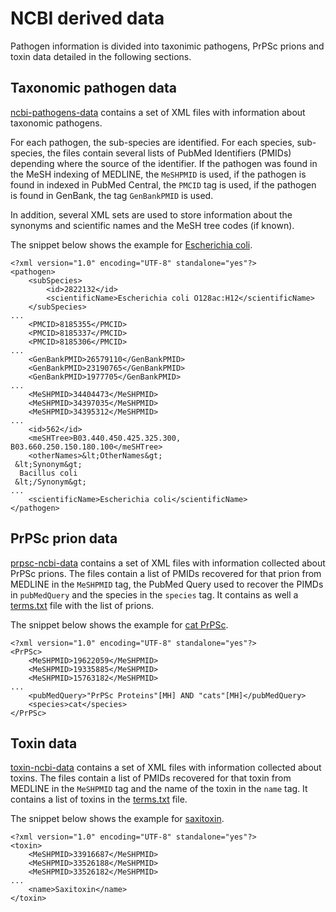 # NCBI derived data

Pathogen information is divided into taxonimic pathogens, PrPSc prions and toxin data detailed in the following sections.

## Taxonomic pathogen data

[ncbi-pathogens-data](./ncbi-pathogens-data) contains a set of XML files with information about taxonomic pathogens.

For each pathogen, the sub-species are identified. For each species, sub-species, the files contain several lists of PubMed Identifiers (PMIDs) depending where the source of the identifier. If the pathogen was found in the MeSH indexing of MEDLINE, the `MeSHPMID` is used, if the pathogen is found in indexed in PubMed Central, the `PMCID` tag is used, if the pathogen is found in GenBank, the tag `GenBankPMID` is used.

In addition, several XML sets are used to store information about the synonyms and scientific names and the MeSH tree codes (if known). 

The snippet below shows the example for <a href="./ncbi-pathogens-data/Escherichia coli.xml">Escherichia coli</a>.

```
<?xml version="1.0" encoding="UTF-8" standalone="yes"?>
<pathogen>
    <subSpecies>
        <id>2822132</id>
        <scientificName>Escherichia coli O128ac:H12</scientificName>
    </subSpecies>
...
    <PMCID>8185355</PMCID>
    <PMCID>8185337</PMCID>
    <PMCID>8185306</PMCID>
...
    <GenBankPMID>26579110</GenBankPMID>
    <GenBankPMID>23190765</GenBankPMID>
    <GenBankPMID>1977705</GenBankPMID>
...
    <MeSHPMID>34404473</MeSHPMID>
    <MeSHPMID>34397035</MeSHPMID>
    <MeSHPMID>34395312</MeSHPMID>
...
    <id>562</id>
    <meSHTree>B03.440.450.425.325.300, B03.660.250.150.180.100</meSHTree>
    <otherNames>&lt;OtherNames&gt;
 &lt;Synonym&gt;
  Bacillus coli
 &lt;/Synonym&gt;
...
    <scientificName>Escherichia coli</scientificName>
</pathogen>
```

## PrPSc prion data

[prpsc-ncbi-data](./prpsc-ncbi-data) contains a set of XML files with information collected about PrPSc prions. The files contain a list of PMIDs recovered for that prion from MEDLINE in the `MeSHPMID` tag, the PubMed Query used to recover the PIMDs in `pubMedQuery` and the species in the `species` tag. It contains as well a [terms.txt](./prpsc-ncbi-data/terms.txt) file with the list of prions.

The snippet below shows the example for <a href="./prpsc-ncbi-data/Sc (cat).xml">cat PrPSc</a>.

```
<?xml version="1.0" encoding="UTF-8" standalone="yes"?>
<PrPSc>
    <MeSHPMID>19622059</MeSHPMID>
    <MeSHPMID>19335885</MeSHPMID>
    <MeSHPMID>15763182</MeSHPMID>
...
    <pubMedQuery>"PrPSc Proteins"[MH] AND "cats"[MH]</pubMedQuery>
    <species>cat</species>
</PrPSc>
```

## Toxin data

[toxin-ncbi-data](./toxin-ncbi-data) contains a set of XML files with information collected about toxins. The files contain a list of PMIDs recovered for that toxin from MEDLINE in the `MeSHPMID` tag and the name of the toxin in the `name` tag. It contains a list of toxins in the [terms.txt](./toxin-ncbi-data/terms.txt) file.

The snippet below shows the example for [saxitoxin](./toxin-ncbi-data/saxitoxin.xml).

```
<?xml version="1.0" encoding="UTF-8" standalone="yes"?>
<toxin>
    <MeSHPMID>33916687</MeSHPMID>
    <MeSHPMID>33526188</MeSHPMID>
    <MeSHPMID>33526182</MeSHPMID>
...
    <name>Saxitoxin</name>
</toxin>
```
